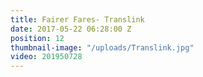 ```yaml
---
title: Fairer Fares- Translink
date: 2017-05-22 06:28:00 Z
position: 12
thumbnail-image: "/uploads/Translink.jpg"
video: 201950728
---
```


